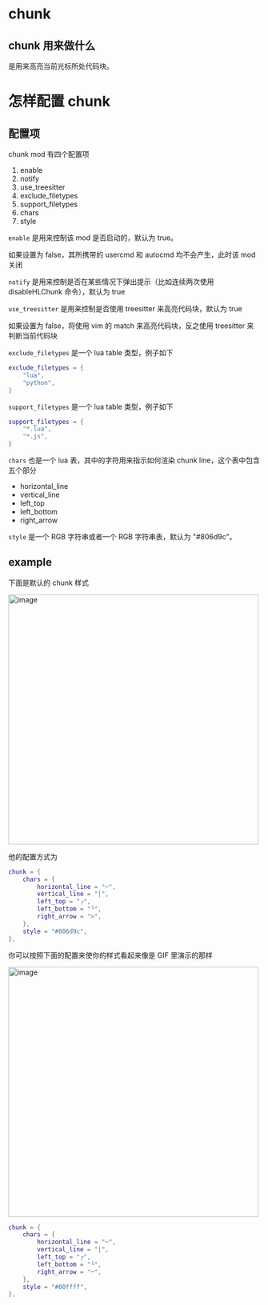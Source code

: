 # chunk

## chunk 用来做什么

是用来高亮当前光标所处代码块。

# 怎样配置 chunk

## 配置项

chunk mod 有四个配置项

1. enable
2. notify
3. use_treesitter
4. exclude_filetypes
5. support_filetypes
6. chars
7. style

`enable` 是用来控制该 mod 是否启动的，默认为 true。

如果设置为 false，其所携带的 usercmd 和 autocmd 均不会产生，此时该 mod 关闭

`notify` 是用来控制是否在某些情况下弹出提示（比如连续两次使用 disableHLChunk 命令），默认为 true

`use_treesitter` 是用来控制是否使用 treesitter 来高亮代码块，默认为 true

如果设置为 false，将使用 vim 的 match 来高亮代码块，反之使用 treesitter 来判断当前代码块

`exclude_filetypes` 是一个 lua table 类型，例子如下

```lua
exclude_filetypes = {
    "lua",
    "python",
}
```

`support_filetypes` 是一个 lua table 类型，例子如下

```lua
support_filetypes = {
    "*.lua",
    "*.js",
}
```

`chars` 也是一个 lua 表，其中的字符用来指示如何渲染 chunk line，这个表中包含五个部分

- horizontal_line
- vertical_line
- left_top
- left_bottom
- right_arrow

`style` 是一个 RGB 字符串或者一个 RGB 字符串表，默认为 "#806d9c"。

## example

下面是默认的 chunk 样式

<img width="500" alt="image" src="https://raw.githubusercontent.com/shellRaining/img/main/2302/23_hlchunk1.png">

他的配置方式为

```lua
chunk = {
    chars = {
        horizontal_line = "─",
        vertical_line = "│",
        left_top = "╭",
        left_bottom = "╰",
        right_arrow = ">",
    },
    style = "#806d9c",
},
```

<a id='chunk_gif'>你可以按照下面的配置来使你的样式看起来像是 GIF 里演示的那样</a>

<img width="500" alt="image" src="https://raw.githubusercontent.com/shellRaining/img/main/2303/08_hlchunk8.gif">

```lua
chunk = {
    chars = {
        horizontal_line = "─",
        vertical_line = "│",
        left_top = "┌",
        left_bottom = "└",
        right_arrow = "─",
    },
    style = "#00ffff",
},
```
